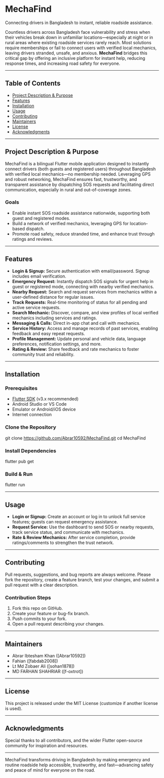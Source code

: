 # MechaFind

Connecting drivers in Bangladesh to instant, reliable roadside assistance.

Countless drivers across Bangladesh face vulnerability and stress when their vehicles break down in unfamiliar locations—especially at night or in rural areas where existing roadside services rarely reach. Most solutions require memberships or fail to connect users with verified local mechanics, leaving drivers stranded, unsafe, and anxious. **MechaFind** bridges this critical gap by offering an inclusive platform for instant help, reducing response times, and increasing road safety for everyone.

---

## Table of Contents

- [Project Description & Purpose](#project-description--purpose)
- [Features](#features)
- [Installation](#installation)
- [Usage](#usage)
- [Contributing](#contributing)
- [Maintainers](#maintainers)
- [License](#license)
- [Acknowledgments](#acknowledgments)

---

## Project Description & Purpose

MechaFind is a bilingual Flutter mobile application designed to instantly connect drivers (both guests and registered users) throughout Bangladesh with verified local mechanics—no membership needed. Leveraging GPS and robust networking, MechaFind ensures fast, trustworthy, and transparent assistance by dispatching SOS requests and facilitating direct communication, especially in rural and out-of-coverage zones.

### Goals

- Enable instant SOS roadside assistance nationwide, supporting both guest and registered modes.
- Build a network of verified mechanics, leveraging GPS for location-based dispatch.
- Promote road safety, reduce stranded time, and enhance trust through ratings and reviews.

---

## Features

- **Login & Signup:** Secure authentication with email/password. Signup includes email verification.
- **Emergency Request:** Instantly dispatch SOS signals for urgent help in guest or registered mode, connecting with nearby verified mechanics.
- **Nearby Request:** Search and request services from mechanics within a user-defined distance for regular issues.
- **Track Requests:** Real-time monitoring of status for all pending and active service requests.
- **Search Mechanic:** Discover, compare, and view profiles of local verified mechanics including services and ratings.
- **Messaging & Calls:** Direct in-app chat and call with mechanics.
- **Service History:** Access and manage records of past services, enabling feedback and easy repeat requests.
- **Profile Management:** Update personal and vehicle data, language preferences, notification settings, and more.
- **Rating & Review:** Share feedback and rate mechanics to foster community trust and reliability.

---

## Installation

### Prerequisites

- [Flutter SDK](https://flutter.dev/docs/get-started/install) (v3.x recommended)
- Android Studio or VS Code
- Emulator or Android/iOS device
- Internet connection
### Clone the Repository
git clone https://github.com/Abrar10592/MechaFind.git
cd MechaFind
### Install Dependencies
flutter pub get

### Build & Run
flutter run

---

## Usage

- **Login or Signup:** Create an account or log in to unlock full service features; guests can request emergency assistance.
- **Request Service:** Use the dashboard to send SOS or nearby requests, track service status, and communicate with mechanics.
- **Rate & Review Mechanics:** After service completion, provide ratings/comments to strengthen the trust network.

---

## Contributing

Pull requests, suggestions, and bug reports are always welcome. Please fork the repository, create a feature branch, test your changes, and submit a pull request with a clear description.

### Contribution Steps

1. Fork this repo on GitHub.
2. Create your feature or bug-fix branch.
3. Push commits to your fork.
4. Open a pull request describing your changes.

---

## Maintainers

- Abrar Ibtesham Khan ([Abrar10592])
- Fahian ([fabdab2008])
- Lt Md Zobaer Ali ([sohan1878])
- MD FARHAN SHAHRIAR ([f-oxtrot])

---

## License

This project is released under the MIT License (customize if another license is used).

---

## Acknowledgments

Special thanks to all contributors, and the wider Flutter open-source community for inspiration and resources.

---

MechaFind transforms driving in Bangladesh by making emergency and routine roadside help accessible, trustworthy, and fast—advancing safety and peace of mind for everyone on the road.




